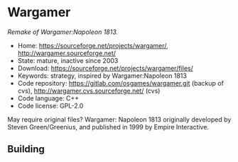 # Wargamer

_Remake of Wargamer:Napoleon 1813._

- Home: https://sourceforge.net/projects/wargamer/, http://wargamer.sourceforge.net/
- State: mature, inactive since 2003
- Download: https://sourceforge.net/projects/wargamer/files/
- Keywords: strategy, inspired by Wargamer:Napoleon 1813
- Code repository: https://gitlab.com/osgames/wargamer.git (backup of cvs), http://wargamer.cvs.sourceforge.net/ (cvs)
- Code language: C++
- Code license: GPL-2.0

May require original files?
Wargamer: Napoleon 1813 originally developed by Steven Green/Greenius, and published in 1999 by Empire Interactive.

## Building
